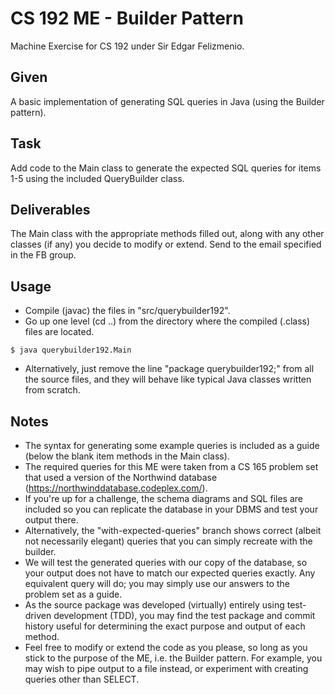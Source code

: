 # CS 192 ME - Builder Pattern
Machine Exercise for CS 192 under Sir Edgar Felizmenio.

## Given
A basic implementation of generating SQL queries in Java (using the Builder pattern).

## Task
Add code to the Main class to generate the expected SQL queries for items 1-5 using the included QueryBuilder class.

## Deliverables
The Main class with the appropriate methods filled out, along with any other classes (if any) you decide to modify or extend. Send to the email specified in the FB group.

## Usage
* Compile (javac) the files in "src/querybuilder192".
* Go up one level (cd ..) from the directory where the compiled (.class) files are located.
```
$ java querybuilder192.Main
```

* Alternatively, just remove the line "package querybuilder192;" from all the source files, and they will behave like typical Java classes written from scratch.

## Notes
* The syntax for generating some example queries is included as a guide (below the blank item methods in the Main class).
* The required queries for this ME were taken from a CS 165 problem set that used a version of the Northwind database (https://northwinddatabase.codeplex.com/).
* If you're up for a challenge, the schema diagrams and SQL files are included so you can replicate the database in your DBMS and test your output there.
* Alternatively, the "with-expected-queries" branch shows correct (albeit not necessarily elegant) queries that you can simply recreate with the builder.
* We will test the generated queries with our copy of the database, so your output does not have to match our expected queries exactly. Any equivalent query will do; you may simply use our answers to the problem set as a guide.
* As the source package was developed (virtually) entirely using test-driven development (TDD), you may find the test package and commit history useful for determining the exact purpose and output of each method.
* Feel free to modify or extend the code as you please, so long as you stick to the purpose of the ME, i.e. the Builder pattern. For example, you may wish to pipe output to a file instead, or experiment with creating queries other than SELECT.
